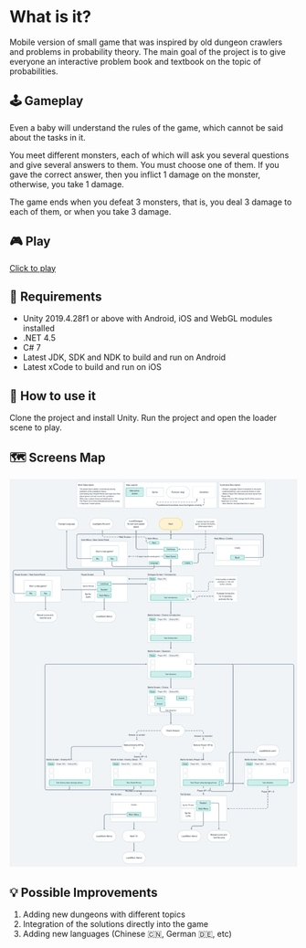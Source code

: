 # What is it? 
Mobile version of small game that was inspired by old dungeon crawlers and problems in probability theory. The main goal of the project is to give everyone an interactive problem book and textbook on the topic of probabilities.

## :joystick: Gameplay
Even a baby will understand the rules of the game, which cannot be said about the tasks in it.

You meet different monsters, each of which will ask you several questions and give several answers to them. You must choose one of them. If you gave the correct answer, then you inflict 1 damage on the monster, otherwise, you take 1 damage.

The game ends when you defeat 3 monsters, that is, you deal 3 damage to each of them, or when you take 3 damage.

## :video_game: Play
[Click to play](https://gdcuffs.com/dungeons-of-probability/)

## :round_pushpin: Requirements
* Unity 2019.4.28f1 or above with Android, iOS and WebGL modules installed
* .NET 4.5
* C# 7
* Latest JDK, SDK and NDK to build and run on Android
* Latest xCode to build and run on iOS

## :hammer: How to use it
Clone the project and install Unity. Run the project and open the loader scene to play.

## 🗺️ Screens Map
![Screenshot](ScreensMap.png)

## :bulb: Possible Improvements
1. Adding new dungeons with different topics
2. Integration of the solutions directly into the game
3. Adding new languages (Chinese :cn:, German :de:, etc)
